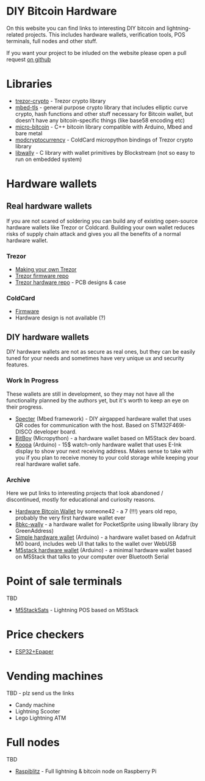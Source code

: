 # DIY Bitcoin Hardware

On this website you can find links to interesting DIY bitcoin and lightning-related projects. This includes hardware wallets, verification tools, POS terminals, full nodes and other stuff.

If you want your project to be inluded on the website please open a pull request [on github](https://github.com/diybitcoinhardware/diybitcoinhardware.github.io)

# Libraries

- [trezor-crypto](https://github.com/trezor/trezor-firmware/tree/master/crypto) - Trezor crypto library
- [mbed-tls](https://github.com/ARMmbed/mbedtls) - general purpose crypto library that includes elliptic curve crypto, hash functions and other stuff necessary for Bitcoin wallet, but doesn't have any bitcoin-specific things (like base58 encoding etc)
- [micro-bitcoin](https://github.com/micro-bitcoin/uBitcoin) - C++ bitcoin library compatible with Arduino, Mbed and bare metal
- [modcryptocurrency](https://github.com/Coldcard/modcryptocurrency) - ColdCard micropython bindings of Trezor crypto library
- [libwally](https://github.com/ElementsProject/libwally-core/) - C library with wallet primitives by Blockstream (not so easy to run on embedded system)

# Hardware wallets

## Real hardware wallets

If you are not scared of soldering you can build any of existing open-source hardware wallets like Trezor or Coldcard. Building your own wallet reduces risks of supply chain attack and gives you all the benefits of a normal hardware wallet.

### Trezor

- [Making your own Trezor](https://www.instructables.com/id/Making-My-Own-Trezor-Crypto-Hardware-Wallet/)
- [Trezor firmware repo](https://github.com/trezor/trezor-firmware)
- [Trezor hardware repo](https://github.com/trezor/trezor-hw) - PCB designs & case

### ColdCard

- [Firmware](https://github.com/Coldcard/firmware)
- Hardware design is not available (?)

## DIY hardware wallets

DIY hardware wallets are not as secure as real ones, but they can be easily tuned for your needs and sometimes have very unique ux and security features.

### Work In Progress

These wallets are still in development, so they may not have all the functionality planned by the authors yet, but it's worth to keep an eye on their progress.

- [Specter](https://github.com/cryptoadvance/specter-diy) (Mbed framework) - DIY airgapped hardware wallet that uses QR codes for communication with the host. Based on STM32F469I-DISCO developer board.
- [BitBoy](https://github.com/justinmoon/bitboy) (Micropython) - a hardware wallet based on M5Stack dev board.
- [Koopa](https://github.com/arcbtc/koopa) (Arduino) - 15$ watch-only hardware wallet that uses E-Ink display to show your next receiving address. Makes sense to take with you if you plan to receive money to your cold storage while keeping your real hardware wallet safe.

### Archive

Here we put links to interesting projects that look abandoned / discontinued, mostly for educational and curiosity reasons.

- [Hardware Bitcoin Wallet](https://github.com/someone42/hardware-bitcoin-wallet) by someone42 - a 7 (!!!) years old repo, probably the very first hardware wallet ever
- [8bkc-wally](https://github.com/greenaddress/8bkc-wally/) - a hardware wallet for PocketSprite using libwally library (by GreenAddress)
- [Simple hardware wallet](https://github.com/arduino-bitcoin/simple_hardware_wallet) (Arduino) - a hardware wallet based on Adafruit M0 board, includes web UI that talks to the wallet over WebUSB
- [M5stack hardware wallet](https://github.com/stepansnigirev/m5stack_hardware_wallet) (Arduino) - a minimal hardware wallet based on M5Stack that talks to your computer over Bluetooth Serial

# Point of sale terminals

TBD

- [M5StackSats](https://github.com/arcbtc/M5StackSats) - Lightning POS based on M5Stack

# Price checkers

- [ESP32+Epaper](https://github.com/arcbtc/epaper-btc-price-fetcher)

# Vending machines

TBD - plz send us the links

- Candy machine
- Lightning Scooter
- Lego Lightning ATM

# Full nodes

TBD

- [Raspiblitz](https://github.com/rootzoll/raspiblitz) - Full lightning & bitcoin node on Raspberry Pi
